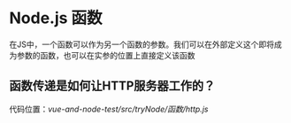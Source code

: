 # Node.js 函数
在JS中，一个函数可以作为另一个函数的参数。我们可以在外部定义这个即将成为参数的函数，也可以在实参的位置上直接定义该函数

## 函数传递是如何让HTTP服务器工作的？
代码位置：*vue-and-node-test/src/tryNode/函数/http.js*
